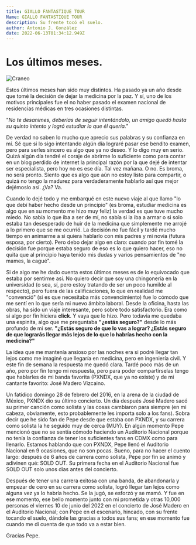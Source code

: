 ```yaml
---
title: GIALLO FANTASTIQUE TOUR
Name: GIALLO FANTASTIQUE TOUR
description: Su frente tocó el suelo.
author: Antonio J. González
date: 2022-06-13T01:34:12.949Z
---
```

# Los últimos meses.

![Craneo](/static/img/craneo-pap078-__alt_1.jpg "Good Craneo")

Estos últimos meses han sido muy distintos. Ha pasado ya un año desde que tomé la decisión de dejar la medicina por la paz. Y sí, uno de los motivos principales fue el no haber pasado el examen nacional de residencias médicas en tres ocasiones distintas.

&quot;*No te desanimes, deberías de seguir intentándolo, un amigo quedó hasta su quinto intento y logró estudiar lo que él quería.&quot;*

De verdad no saben lo mucho que aprecio sus palabras y su confianza en mí. Sé que si lo sigo intentando algún día lograré pasar ese bendito examen, pero para serles sincero es algo que ya no deseo. Y lo digo muy en serio. Quizá algún día tendré el coraje de abrirme lo suficiente como para contar en un blog perdido de internet la principal razón por la que dejé de intentar ser especialista, pero hoy no es ese día. Tal vez mañana. O no. Es broma, no será pronto. Siento que es algo que aún no estoy listo para compartir, o quizá no tengo la madurez para verdaderamente hablarlo así que mejor dejémoslo así. ¿Va? Va.

Cuando lo dejé todo y me embarqué en este nuevo viaje al que llamo &quot;lo que debí haber hecho desde un principio&quot; (es broma, estudiar medicina es algo que en su momento me hizo muy feliz) la verdad es que tuve mucho miedo. No sabía lo que iba a ser de mí, no sabía si la iba a armar o si solo estaba tan desesperado de huir de la medicina que simplemente me arrojé a lo primero que se me ocurrió. La decisión no fue fácil y tardé mucho tiempo en animarme a si quiera hablarlo con mis padres y mi novia (futura esposa, por cierto). Pero debo dejar algo en claro: cuando por fin tomé la decisión fue porque estaba seguro de eso es lo que quiero hacer, eso no quita que al principio haya tenido mis dudas y varios pensamientos de &quot;no mames, la cagué&quot;.

Si de algo me he dado cuenta estos últimos meses es de lo equivocado que estaba por sentirme así. No quiero decir que soy una chingonería en la universidad (o sea, sí, pero estoy tratando de ser un poco humilde al respecto), pero fuera de las calificaciones, lo que en realidad me &quot;convenció&quot; (si es que necesitaba más convencimiento) fue lo cómodo que me sentí en lo que sería mi nuevo ámbito laboral. Desde la oficina, hasta las obras, ha sido un viaje interesante, pero sobre todo satisfactorio. Era como si algo por fin hiciera **click**. Y vaya que lo hizo. Pero todavía me quedaba una espinita, algo que me preguntaba **&quot;¿estás seguro?&quot;** desde lo más profundo de mi ser. **&quot;¿Estás seguro de que lo vas a lograr? ¿Estás seguro de que lograrás llegar más lejos de lo que lo habrías hecho con la medicina?&quot;**

La idea que me mantenía ansioso por las noches era si podré llegar tan lejos como me imaginé que llegaría en medicina, pero en ingeniería civil. Y este fin de semana la respuesta me quedó clara. Tardé poco más de un año, pero por fin tengo mi respuesta, pero para poder compartírselas tengo que hablarles de mi banda favorita (PXNDX, que ya no existe) y de mi cantante favorito: José Madero Vizcaino.

Un fatídico domingo 28 de febrero del 2016, en la arena de la ciudad de México, PXNDX dio su último concierto. Un día después José Madero sacó su primer canción como solista y las cosas cambiaron para siempre (en mi cabeza, obviamente, esto probablemente les importa solo a los fans). Sobra decir que he sido fan de Pepe desde que estaba con PXNDX, y su carrera como solista la he seguido muy de cerca (MUY). En algún momento Pepe mencionó que no se sentía cómodo haciendo un Auditorio Nacional porque no tenía la confianza de tener los suficientes fans en CDMX como para llenarlo. Estamos hablando que con PXNDX, Pepe llenó el Auditorio Nacional en 9 ocasiones, que no son pocas. Bueno, para no hacer el cuento largo: después de 6 años de carrera como solista, Pepe por fin se animó y adivinen qué: SOLD OUT. Su primera fecha en el Auditorio Nacional fue SOLD OUT solo unos días antes del concierto.

Después de tener una carrera exitosa con una banda, de abandonarla y empezar de cero en su carrera como solista, logró llegar tan lejos como alguna vez ya lo habría hecho. Se la jugó, se esforzó y se mamó. Y fue en ese momento, ese bello momento junto con mi prometida y otras 10,000 personas el viernes 10 de junio del 2022 en el concierto de José Madero en el Auditorio Nacional; con Pepe en el escenario, hincado, con su frente tocando el suelo, dándole las gracias a todos sus fans; en ese momento fue cuando me di cuenta de que todo va a estar bien.

Gracias Pepe.